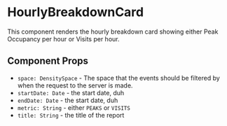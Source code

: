 # HourlyBreakdownCard

This component renders the hourly breakdown card showing either Peak Occupancy per hour or Visits per hour.

## Component Props
- `space: DensitySpace` - The space that the events should be filtered by when the request to the
  server is made.
- `startDate: Date` - the start date, duh
- `endDate: Date` - the start date, duh
- `metric: String` - either `PEAKS` or `VISITS`
- `title: String` - the title of the report